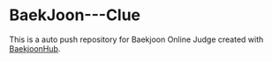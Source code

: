 # BaekJoon---Clue
This is a auto push repository for Baekjoon Online Judge created with [BaekjoonHub](https://github.com/BaekjoonHub/BaekjoonHub).
